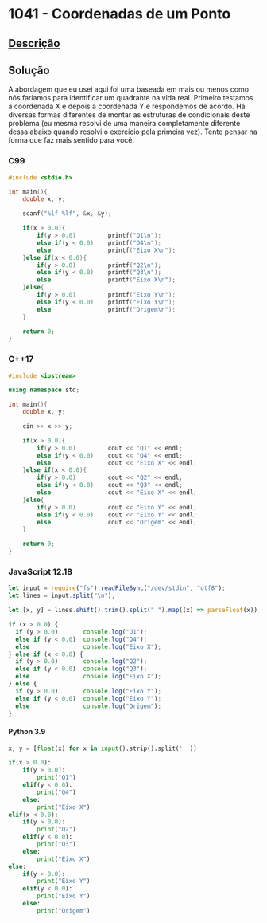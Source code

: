 # 1041 - Coordenadas de um Ponto

## [Descrição](https://www.urionlinejudge.com.br/judge/pt/problems/view/1041)

## Solução

A abordagem que eu usei aqui foi uma baseada em mais ou menos como nós faríamos para identificar um quadrante na vida real. Primeiro testamos a coordenada X e depois a coordenada Y e respondemos de acordo. Há diversas formas diferentes de montar as estruturas de condicionais deste problema (eu mesma resolvi de uma maneira completamente diferente dessa abaixo quando resolvi o exercício pela primeira vez). Tente pensar na forma que faz mais sentido para você.

### C99

```c
#include <stdio.h>

int main(){
    double x, y;

    scanf("%lf %lf", &x, &y);

    if(x > 0.0){
        if(y > 0.0)         printf("Q1\n");
        else if(y < 0.0)    printf("Q4\n");
        else                printf("Eixo X\n");
    }else if(x < 0.0){
        if(y > 0.0)         printf("Q2\n");
        else if(y < 0.0)    printf("Q3\n");
        else                printf("Eixo X\n");
    }else{
        if(y > 0.0)         printf("Eixo Y\n");
        else if(y < 0.0)    printf("Eixo Y\n");
        else                printf("Origem\n");
    }

    return 0;
}
```

### C++17

```cpp
#include <iostream>

using namespace std;

int main(){
    double x, y;

    cin >> x >> y;

    if(x > 0.0){
        if(y > 0.0)         cout << "Q1" << endl;
        else if(y < 0.0)    cout << "Q4" << endl;
        else                cout << "Eixo X" << endl;
    }else if(x < 0.0){
        if(y > 0.0)         cout << "Q2" << endl;
        else if(y < 0.0)    cout << "Q3" << endl;
        else                cout << "Eixo X" << endl;
    }else{
        if(y > 0.0)         cout << "Eixo Y" << endl;
        else if(y < 0.0)    cout << "Eixo Y" << endl;
        else                cout << "Origem" << endl;
    }

    return 0;
}
```

### JavaScript 12.18

```javascript
let input = require("fs").readFileSync("/dev/stdin", "utf8");
let lines = input.split("\n");

let [x, y] = lines.shift().trim().split(" ").map((x) => parseFloat(x));

if (x > 0.0) {
  if (y > 0.0)       console.log("Q1");
  else if (y < 0.0)  console.log("Q4");
  else               console.log("Eixo X");
} else if (x < 0.0) {
  if (y > 0.0)       console.log("Q2");
  else if (y < 0.0)  console.log("Q3");
  else               console.log("Eixo X");
} else {
  if (y > 0.0)       console.log("Eixo Y");
  else if (y < 0.0)  console.log("Eixo Y");
  else               console.log("Origem");
}
```

#### Python 3.9

```python
x, y = [float(x) for x in input().strip().split(' ')]

if(x > 0.0):
    if(y > 0.0):
        print("Q1")
    elif(y < 0.0):
        print("Q4")
    else:
        print("Eixo X")
elif(x < 0.0):
    if(y > 0.0):
        print("Q2")
    elif(y < 0.0):
        print("Q3")
    else:
        print("Eixo X")
else:
    if(y > 0.0):
        print("Eixo Y")
    elif(y < 0.0):
        print("Eixo Y")
    else:
        print("Origem")
```